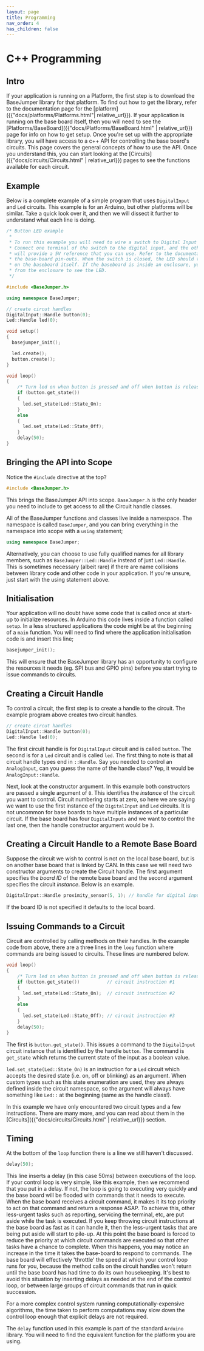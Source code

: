 ```yaml
---
layout: page
title: Programming
nav_order: 4
has_children: false
---
```


# C++ Programming

## Intro
If your application is running on a Platform, the first step is to download the BaseJumper library for that platform. To find out how to get the library, refer to the documentation page for the [platform]({{"docs/platforms/Platforms.html"| relative_url}}). If your application is running on the base board itself, then you will need to see the [Platforms/BaseBoard]({{"docs/Platforms/BaseBoard.html" | relative_url}}) page for info on how to get setup. Once you're set up with the appropriate library, you will have access to a c++ API for controlling the base board's circuits. This page covers the general concepts of how to use the API. Once you understand this, you can start looking at the [Circuits]({{"docs/circuits/Circuits.html" | relative_url}}) pages to see the functions available for each circuit.

## Example

Below is a complete example of a simple program that uses `DigitalInput` and `Led` circuits. This example is for an Arduino, but other platforms will be similar. Take a quick look over it, and then we will dissect it further to understand what each line is doing.

``` cpp
/* Button LED example 
 * 
 * To run this example you will need to wire a switch to Digital Input 1 on your baseboard.
 * Connect one terminal of the switch to the digital input, and the other to 5V. The baseboard 
 * will provide a 5V reference that you can use. Refer to the documentation (link below) for 
 * the base-board pin-outs. When the switch is closed, the LED should turn on. The LED is located 
 * on the baseboard itself. If the baseboard is inside an enclosure, you might need to remove it 
 * from the enclosure to see the LED.
 */  

#include <BaseJumper.h>

using namespace BaseJumper;

// create circut handles
DigitalInput::Handle button(0);
Led::Handle led(0);

void setup() 
{  
  basejumper_init();

  led.create();
  button.create();
}

void loop() 
{
    /* Turn led on when button is pressed and off when button is released */
    if (button.get_state())
    {
      led.set_state(Led::State_On);
    }
    else
    {
      led.set_state(Led::State_Off);
    }
    delay(50);
}
```

## Bringing the API into Scope

Notice the `#include` directive at the top?
``` cpp
#include <BaseJumper.h>
```
This brings the BaseJumper API into scope. `BaseJumper.h` is the only header you need to include to get access to all the Circuit handle classes.

All of the BaseJumper functions and classes live inside a namespace. The namespace is called `BaseJumper`, and you can bring everything in the namespace into scope with a `using` statement;
``` cpp
using namespace BaseJumper;
```
Alternatively, you can choose to use fully qualified names for all library members, such as `BaseJumper::Led::Handle` instead of just `Led::Handle`. This is sometimes necessary (albeit rare) if there are name collisions between library code and other code in your application. If you're unsure, just start with the using statement above.

## Initialisation

Your application will no doubt have some code that is called once at start-up to initialize resources. In Arduino this code lives inside a function called `setup`. In a less structured applications the code might be at the beginning of a `main` function. You will need to find where the application initialisation code is and insert this line;
``` cpp
basejumper_init();
```
This will ensure that the BaseJumper library has an opportunity to configure the resources it needs (eg. SPI bus and GPIO pins) before you start trying to issue commands to circuits.

## Creating a Circuit Handle

To control a circuit, the first step is to create a handle to the circuit. The example program above creates two circuit handles.
``` cpp
// create circut handles
DigitalInput::Handle button(0);
Led::Handle led(0);
```
The first circuit handle is for `DigitalInput` circuit and is called `button`. The second is for a `Led` circuit and is called `led`.
The first thing to note is that all circuit handle types end in `::Handle`. Say you needed to control an `AnalogInput`, can you guess the name of the handle class? Yep, it would be `AnalogInput::Handle`.  

Next, look at the constructor argument. In this example both constructors are passed a single argument of `0`. This identifies the *instance* of the circuit you want to control. Circuit numbering starts at zero, so here we are saying we want to use the first instance of the `DigitalInput` and `Led` circuits. It is not uncommon for base boards to have multiple instances of a particular circuit. If the base board has four `DigitalInputs` and we want to control the last one, then the handle constructor argument would be `3`. 

## Creating a Circuit Handle to a Remote Base Board

Suppose the circuit we wish to control is not on the local base board, but is on another base board that is linked by CAN. In this case we will need two constructor arguments to create the Circuit handle. The first argument specifies the *board ID* of the remote base board and the second argument specifies the circuit *instance*. Below is an example.
``` cpp
DigitalInput::Handle proximity_sensor(5, 1); // handle for digital input instance 1 on board with ID 5
```
If the board ID is not specified it defaults to the local board.

## Issuing Commands to a Circuit

Circuit are controlled by calling methods on their handles. In the example code from above, there are a three lines in the `loop` function where commands are being issued to circuits. These lines are numbered below.

``` cpp
void loop() 
{
    /* Turn led on when button is pressed and off when button is released */
    if (button.get_state())          // circuit instruction #1
    {
      led.set_state(Led::State_On);  // circuit instruction #2
    }
    else
    {
      led.set_state(Led::State_Off); // circuit instruction #3
    }
    delay(50);
}
```
The first is `button.get_state()`. This issues a command to the `DigitalInput` circuit instance that is identified by the handle `button`. The command is `get_state` which returns the current state of the input as a boolean value.

`led.set_state(Led::State_On)` is an instruction for a `Led` circuit which accepts the desired state (i.e. on, off or blinking) as an argument. When custom types such as this state enumeration are used, they are always defined inside the circuit namespace, so the argument will always have something like `Led::` at the beginning (same as the handle class!).

In this example we have only encountered two circuit types and a few instructions. There are many more, and you can read about them in the [Circuits]({{"docs/circuits/Circuits.html" | relative_url}}) section.

## Timing
At the bottom of the `loop` function there is a line we still haven't discussed.
``` cpp
delay(50);
```
This line inserts a delay (in this case 50ms) between executions of the loop. If your control loop is very simple, like this example, then we recommend that you put in a delay. If not, the loop is going to executing very quickly and the base board will be flooded with commands that it needs to execute. When the base board receives a circuit command, it makes it its top priority to act on that command and return a response ASAP. To achieve this, other less-urgent tasks such as reporting, servicing the terminal, etc, are put aside while the task is executed. If you keep throwing circuit instructions at the base board as fast as it can handle it, then the less-urgent tasks that are being put aside will start to pile-up. At this point the base board is forced to reduce the priority at which circuit commands are executed so that other tasks have a chance to complete. When this happens, you may notice an increase in the time it takes the base-board to respond to commands. The base board will effectively 'throttle' the speed at which your control loop runs for you, because the method calls on the circuit handles won't return until the base board has had time to do its own housekeeping. It's best to avoid this situation by inserting delays as needed at the end of the control loop, or between large groups of circuit commands that run in quick succession. 

For a more complex control system running computationally-expensive algorithms, the time taken to perform computations may slow down the control loop enough that explicit delays are not required. 

The `delay` function used in this example is part of the standard `Arduino` library. You will need to find the equivalent function for the platform you are using.